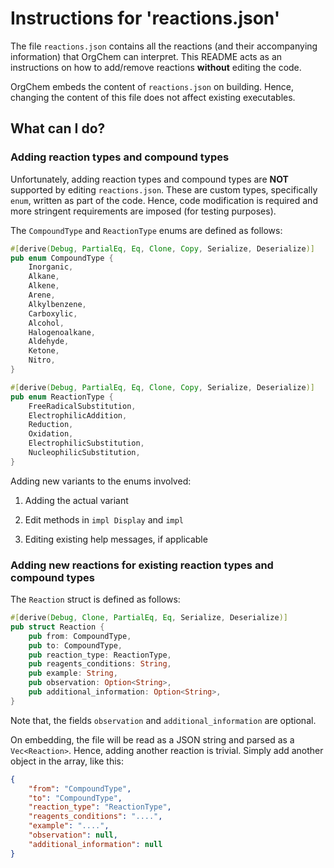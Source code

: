 # Instructions for 'reactions.json'

The file `reactions.json` contains all the reactions (and their accompanying information) that OrgChem can interpret.
This README acts as an instructions on how to add/remove reactions **without** editing the code.

OrgChem embeds the content of `reactions.json` on building. Hence, changing the content of this file does not affect
existing executables.

## What can I do?

### Adding reaction types and compound types

Unfortunately, adding reaction types and compound types are **NOT** supported by editing `reactions.json`. These are
custom types, specifically `enum`, written as part of the code. Hence, code modification is required and more stringent
requirements are imposed (for testing purposes).

The `CompoundType` and `ReactionType` enums are defined as follows:

```rust
#[derive(Debug, PartialEq, Eq, Clone, Copy, Serialize, Deserialize)]
pub enum CompoundType {
    Inorganic,
    Alkane,
    Alkene,
    Arene,
    Alkylbenzene,
    Carboxylic,
    Alcohol,
    Halogenoalkane,
    Aldehyde,
    Ketone,
    Nitro,
}

#[derive(Debug, PartialEq, Eq, Clone, Copy, Serialize, Deserialize)]
pub enum ReactionType {
    FreeRadicalSubstitution,
    ElectrophilicAddition,
    Reduction,
    Oxidation,
    ElectrophilicSubstitution,
    NucleophilicSubstitution,
}
```

Adding new variants to the enums involved:

1. Adding the actual variant

2. Edit methods in `impl Display` and `impl`

3. Editing existing help messages, if applicable

### Adding new reactions for existing reaction types and compound types

The `Reaction` struct is defined as follows:

```rust
#[derive(Debug, Clone, PartialEq, Eq, Serialize, Deserialize)]
pub struct Reaction {
    pub from: CompoundType,
    pub to: CompoundType,
    pub reaction_type: ReactionType,
    pub reagents_conditions: String,
    pub example: String,
    pub observation: Option<String>,
    pub additional_information: Option<String>,
}
```

Note that, the fields `observation` and `additional_information` are optional.

On embedding, the file will be read as a JSON string and parsed as a `Vec<Reaction>`. Hence, adding another
reaction is trivial. Simply add another object in the array, like this:

```json
{
    "from": "CompoundType",
    "to": "CompoundType",
    "reaction_type": "ReactionType",
    "reagents_conditions": "....",
    "example": "....",
    "observation": null,
    "additional_information": null
}
```
